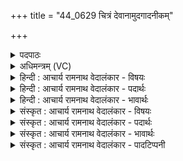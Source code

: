 +++
title = "44_0629 चित्रं देवानामुदगादनीकम्"

+++
<details><summary>पदपाठः</summary>

चि꣣त्र꣢म्। दे꣣वा꣡ना꣢म्। उत्। अ꣣गात्। अनी꣢कम्। चक्षुः। मित्र꣢स्य। मि। त्रस्य। वरु꣢णस्य। अग्नेः। आ। अ꣣प्राः। द्या꣡वा꣢꣯। पृ꣣थिवी꣡इति꣢। अ꣣न्त꣡रि꣢क्षम्। सू꣡र्यः꣢꣯। आ꣣त्मा꣢। ज꣡ग꣢꣯तः। त꣣स्थु꣡षः꣢। च꣣। ६२९।
</details>

<details><summary>अधिमन्त्रम् (VC)</summary>

- सूर्यः
- कुत्स आङ्गिरसः
- त्रिष्टुप्
- धैवतः
- आरण्यं काण्डम्
</details>

<details><summary>हिन्दी : आचार्य रामनाथ वेदालंकार - विषयः</summary>

अगले मन्त्र में सूर्योदय के समान परमात्मा के उदय का वर्णन है।
</details>

<details><summary>हिन्दी : आचार्य रामनाथ वेदालंकार - पदार्थः</summary>

पदार्थान्वयभाषाः -  प्रथम—सूर्य के पक्ष में। (देवानाम्) प्रकाशक सूर्य-किरणों की (चित्रम्) अद्भुत अथवा रंगबिरंगी (अनीकम्) सेना (उद् अगात्) उदय को प्राप्त हुई है, जो (मित्रस्य) शरीर में प्राण की तथा बाहर दिन की, (वरुणस्य) शरीर में अपान की तथा बाहर रात्रि की और (अग्नेः) शरीर में वाणी की तथा बाहर पार्थिव अग्नि की (चक्षुः) प्रकाशक है। (सूर्यः) सूर्य ने (द्यावापृथिवी) द्युलोक और भूमिलोक को तथा (अन्तरिक्षम्) मध्यवर्ती अन्तरिक्षलोक को (आ अप्राः) प्रकाश से परिपूर्ण कर दिया है। वह सूर्य (जगतः) जंगम मनुष्य, पशु, पक्षी आदि का तथा (तस्थुषः) स्थावर वृक्ष, पर्वत आदि का (आत्मा) जीवनाधार है ॥ द्वितीय—परमात्मा के पक्ष में। (देवानाम्) सत्य, अहिंसा आदि दिव्यगुणों की (चित्रम्) चाहने योग्य (अनीकम्) सेना (उद् अगात्) मेरे हृदय में उदित हुई है, जो (मित्रस्य) मैत्री के गुण की, (वरुणस्य) पापनिवारण के गुण की और (अग्नेः) अध्यात्म-ज्योति की (चक्षुः) प्रकाशक है। हे परमात्मसूर्य ! आपने (द्यावापृथिवी) आनन्दमयकोश तथा अन्नमयकोश को और (अन्तरिक्षम्) मध्य के प्राणमय, मनोमय एवं विज्ञानमय कोश को (आ अप्राः) अपने तेज से भर दिया है, अथवा (द्यावापृथिवी) द्युलोक और भूलोक को, तथा (अन्तरिक्षम्) अन्तरिक्षलोक को (आ अप्राः) अपनी कीर्ति से भर दिया है। (सूर्यः) वह सूर्यवत् प्रकाशक आप (जगतः) जंगम के और (तस्थुषः) स्थावर के (आत्मा) अन्तर्यामी हो ॥३॥ इस मन्त्र में श्लेष और स्वभावोक्ति अलङ्कार है ॥३॥
</details>

<details><summary>हिन्दी : आचार्य रामनाथ वेदालंकार - भावार्थः</summary>

भावार्थभाषाः -  जैसे सूर्य किरणों को बखेर कर स्थावर-जंगम का उपकार करता है, वैसे ही परमेश्वर हृदय में दिव्यगुणों को विकीर्ण कर मनुष्यों का हित सिद्ध करता है ॥३॥
</details>

<details><summary>संस्कृत : आचार्य रामनाथ वेदालंकार - विषयः</summary>

अथ सूर्योदयमिव परमात्मोदयं वर्णयति।
</details>

<details><summary>संस्कृत : आचार्य रामनाथ वेदालंकार - पदार्थः</summary>

पदार्थान्वयभाषाः -  प्रथमः—सूर्यपक्षे। (देवानाम्) प्रकाशकानां सूर्यरश्मीनां (चित्रम्) अद्भुतम् चित्रवर्णं वा (अनीकम्) सैन्यम् (उद् अगात्) उद्गतम् अस्ति, यत् (मित्रस्य) शरीरे प्राणस्य बहिश्च अह्नः, (वरुणस्य) शरीरे अपानस्य बहिश्च रात्रेः। प्राणो वै मित्रोऽपानो वरुणः। श० ८।४।२।६। अहर्वे मित्रो रात्रिर्वरुणः। ऐ० ब्रा० ४।१०। किञ्च (अग्नेः) शरीरे वाचः बहिश्च पार्थिवाग्नेः। वागेवाग्निः। श० ३।२।२।१३। (चक्षुः) प्रकाशकं विद्यते। चक्षुः ख्यातेर्वा चष्टेर्वा। निरु० ४।३। दर्शनार्थात् चक्षिङ् धातोः ‘चक्षेः शिच्च। उ० २।११९’ इति उसिः प्रत्ययः। (सूर्यः) आदित्यः (द्यावापृथिवी) द्युलोकभूलोकौ। द्यौश्च पृथिवी च इति देवताद्वन्द्वे ‘दिवो द्यावा। अ० ६।३।२९’ इति दिवो द्यावादेशः। (अन्तरिक्षम्) अन्तरिक्षलोकं च (आ अप्राः) प्रकाशेन पूरितवानस्ति। स सूर्यः (जगतः) जङ्गमस्य मनुष्यपशुपक्ष्यादिकस्य (तस्थुषः) स्थावरस्य वृक्षपर्वतादेश्च (आत्मा) जीवनाधारः अस्ति ॥ अथ द्वितीयः—परमात्मपक्षे। (देवानाम्) सत्याहिंसादीनां दिव्यगुणानाम् (चित्रम्) स्पृहणीयम् (अनीकम्) सैन्यम् (उद् अगात्) मदीये हृदये उदितम् अस्ति, यत् (मित्रस्य) मैत्रीगुणस्य, (वरुणस्य) पापनिवारणगुणस्य, (अग्नेः) अध्यात्मज्योतिषश्च (चक्षुः) प्रकाशकं वर्तते। हे परमात्मसूर्य ! त्वम्, (द्यावापृथिवी) दिवम् आनन्दमयकोशं, पृथिवीम् अन्नमयकोशम्, (अन्तरिक्षम्) मध्यस्थं प्राणमयं मनोमयं विज्ञानमयं च कोशम् (आ अप्राः) स्वतेजसा पूरितवानसि, यद्वा (द्यावापृथिवी) दिवं भूमिं च (अन्तरिक्षम्) मध्यलोकं च (आप्राः) स्वयशसा पूरितवानसि। (सूर्यः) तादृशः सूर्यवत् प्रकाशमानः प्रकाशकश्च त्वम् (जगतः) जङ्गमस्य (तस्थुषः च) स्थावरस्य च (आत्मा) अन्तर्यामी असि ॥३॥२ यास्कमुनिरिमं मन्त्रमेवं व्याचष्टे—चायनीयं देवानामुदगादनीकं ख्यानं मित्रस्य वरुणस्याग्नेश्च, अपूपुरद् द्यावापृथिवी चान्तरिक्षं च महत्त्वेन, सूर्य आत्मा जङ्गमस्य स्थावरस्य च। निरु० १२।१६ ॥ अत्र श्लेषालङ्कारः स्वभावोक्तिश्च ॥३॥
</details>

<details><summary>संस्कृत : आचार्य रामनाथ वेदालंकार - भावार्थः</summary>

भावार्थभाषाः -  यथा सूर्यः किरणान् विकीर्य स्थावरजङ्गमानुपकरोति तथा परमेश्वरो हृदये दिव्यगुणान् विकीर्य जनानां हितं साधयति ॥३॥
</details>

<details><summary>संस्कृत : आचार्य रामनाथ वेदालंकार - पादटिप्पनी</summary>

टिप्पणी:   १. ऋ० १।११५।१, य० ७।४२ अन्ते ‘स्वाहा’ इत्यधिकम्, य० १३।४६ ऋषिः विरूपः। अथ० १३।२।३५ ऋषिः ब्रह्मा, देवता रोहित आदित्यः, ‘आप्रा’ इत्यत्र ‘आप्राद्’ इति पाठः। अथ० २०।१०७।१४ अत्रापि ‘आप्राद्’ इत्येव पाठः, ऋषि-देवते सामवत्। २. दयानन्दर्षिरपि मन्त्रमेतम् ऋग्भाष्ये यजुर्भाष्ये च परमेश्वरविषय एव व्याख्यातवान्।
</details>